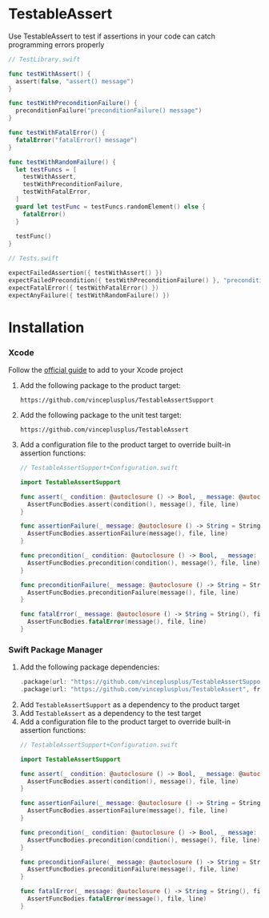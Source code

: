 TestableAssert
==============
Use TestableAssert to test if assertions in your code can catch programming errors properly
```swift
// TestLibrary.swift

func testWithAssert() {
  assert(false, "assert() message")
}

func testWithPreconditionFailure() {
  preconditionFailure("preconditionFailure() message")
}

func testWithFatalError() {
  fatalError("fatalError() message")
}

func testWithRandomFailure() {
  let testFuncs = [
    testWithAssert,
    testWithPreconditionFailure,
    testWithFatalError,
  ]
  guard let testFunc = testFuncs.randomElement() else {
    fatalError()
  }
  
  testFunc()
}

// Tests.swift

expectFailedAssertion({ testWithAssert() })
expectFailedPrecondition({ testWithPreconditionFailure() }, "preconditionFailure() message")
expectFatalError({ testWithFatalError() })
expectAnyFailure({ testWithRandomFailure() })
```

# Installation
### Xcode
Follow the [official guide](https://developer.apple.com/documentation/xcode/adding_package_dependencies_to_your_app) to add to your Xcode project
1. Add the following package to the product target:
    ```
    https://github.com/vinceplusplus/TestableAssertSupport
    ```
2. Add the following package to the unit test target:
    ```
    https://github.com/vinceplusplus/TestableAssert
    ```
3. Add a configuration file to the product target to override built-in assertion functions:
    ```swift
    // TestableAssertSupport+Configuration.swift

    import TestableAssertSupport

    func assert(_ condition: @autoclosure () -> Bool, _ message: @autoclosure () -> String = String(), file: StaticString = #file, line: UInt = #line) {
      AssertFuncBodies.assert(condition(), message(), file, line)
    }

    func assertionFailure(_ message: @autoclosure () -> String = String(), file: StaticString = #file, line: UInt = #line) {
      AssertFuncBodies.assertionFailure(message(), file, line)
    }

    func precondition(_ condition: @autoclosure () -> Bool, _ message: @autoclosure () -> String = String(), file: StaticString = #file, line: UInt = #line) {
      AssertFuncBodies.precondition(condition(), message(), file, line)
    }

    func preconditionFailure(_ message: @autoclosure () -> String = String(), file: StaticString = #file, line: UInt = #line) -> Never {
      AssertFuncBodies.preconditionFailure(message(), file, line)
    }

    func fatalError(_ message: @autoclosure () -> String = String(), file: StaticString = #file, line: UInt = #line) -> Never {
      AssertFuncBodies.fatalError(message(), file, line)
    }
    ```
### Swift Package Manager
1. Add the following package dependencies:
    ```swift
    .package(url: "https://github.com/vinceplusplus/TestableAssertSupport", from: "1.0.0"),
    .package(url: "https://github.com/vinceplusplus/TestableAssert", from: "1.0.0"),
    ```
2. Add `TestableAssertSupport` as a dependency to the product target
3. Add `TestableAssert` as a dependency to the test target
4. Add a configuration file to the product target to override built-in assertion functions:
    ```swift
    // TestableAssertSupport+Configuration.swift

    import TestableAssertSupport

    func assert(_ condition: @autoclosure () -> Bool, _ message: @autoclosure () -> String = String(), file: StaticString = #file, line: UInt = #line) {
      AssertFuncBodies.assert(condition(), message(), file, line)
    }

    func assertionFailure(_ message: @autoclosure () -> String = String(), file: StaticString = #file, line: UInt = #line) {
      AssertFuncBodies.assertionFailure(message(), file, line)
    }

    func precondition(_ condition: @autoclosure () -> Bool, _ message: @autoclosure () -> String = String(), file: StaticString = #file, line: UInt = #line) {
      AssertFuncBodies.precondition(condition(), message(), file, line)
    }

    func preconditionFailure(_ message: @autoclosure () -> String = String(), file: StaticString = #file, line: UInt = #line) -> Never {
      AssertFuncBodies.preconditionFailure(message(), file, line)
    }

    func fatalError(_ message: @autoclosure () -> String = String(), file: StaticString = #file, line: UInt = #line) -> Never {
      AssertFuncBodies.fatalError(message(), file, line)
    }
    ```


